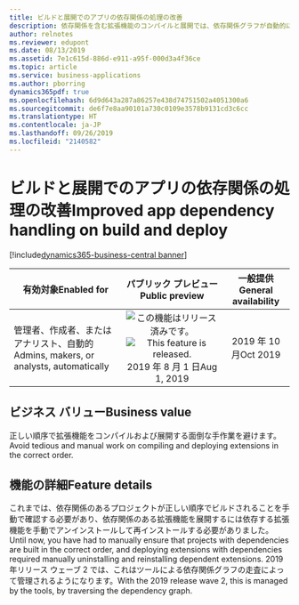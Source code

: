 ```yaml
---
title: ビルドと展開でのアプリの依存関係の処理の改善
description: 依存関係を含む拡張機能のコンパイルと展開では、依存関係グラフが自動的に走査されて、これらが正しい順序で行われることが確認されるので、手動で処理する必要はありません。
author: relnotes
ms.reviewer: edupont
ms.date: 08/13/2019
ms.assetid: 7e1c615d-886d-e911-a95f-000d3a4f36ce
ms.topic: article
ms.service: business-applications
ms.author: pborring
dynamics365pdf: true
ms.openlocfilehash: 6d9d643a287a86257e438d74751502a4051300a6
ms.sourcegitcommit: de6f7e8aa90101a730c0109e3578b9131cd3c6cc
ms.translationtype: HT
ms.contentlocale: ja-JP
ms.lasthandoff: 09/26/2019
ms.locfileid: "2140582"
---
```

# <a name="improved-app-dependency-handling-on-build-and-deploy"></a><span data-ttu-id="3b7aa-103">ビルドと展開でのアプリの依存関係の処理の改善</span><span class="sxs-lookup"><span data-stu-id="3b7aa-103">Improved app dependency handling on build and deploy</span></span>
[!include[dynamics365-business-central banner](../includes/dynamics365-business-central.md)]

| <span data-ttu-id="3b7aa-104">有効対象</span><span class="sxs-lookup"><span data-stu-id="3b7aa-104">Enabled for</span></span>    |  <span data-ttu-id="3b7aa-105">パブリック プレビュー</span><span class="sxs-lookup"><span data-stu-id="3b7aa-105">Public preview</span></span> | <span data-ttu-id="3b7aa-106">一般提供</span><span class="sxs-lookup"><span data-stu-id="3b7aa-106">General availability</span></span> | 
| ---------- | :----------: |:----------: |
|<span data-ttu-id="3b7aa-107">管理者、作成者、またはアナリスト、自動的</span><span class="sxs-lookup"><span data-stu-id="3b7aa-107">Admins, makers, or analysts, automatically</span></span>|<span data-ttu-id="3b7aa-108">![この機能はリリース済みです。](/dynamics365-release-plan/media/green-checkmark.png "この機能はリリース済みです。")</span><span class="sxs-lookup"><span data-stu-id="3b7aa-108">![This feature is released.](/dynamics365-release-plan/media/green-checkmark.png "This feature is released.")</span></span> <span data-ttu-id="3b7aa-109">2019 年 8 月 1 日</span><span class="sxs-lookup"><span data-stu-id="3b7aa-109">Aug 1, 2019</span></span>| <span data-ttu-id="3b7aa-110">2019 年 10 月</span><span class="sxs-lookup"><span data-stu-id="3b7aa-110">Oct 2019</span></span>|


## <a name="business-value"></a><span data-ttu-id="3b7aa-111">ビジネス バリュー</span><span class="sxs-lookup"><span data-stu-id="3b7aa-111">Business value</span></span>
<!-- bv start -->
<span data-ttu-id="3b7aa-112">正しい順序で拡張機能をコンパイルおよび展開する面倒な手作業を避けます。</span><span class="sxs-lookup"><span data-stu-id="3b7aa-112">Avoid tedious and manual work on compiling and deploying extensions in the correct order.</span></span>
<!-- bv end -->



## <a name="feature-details"></a><span data-ttu-id="3b7aa-113">機能の詳細</span><span class="sxs-lookup"><span data-stu-id="3b7aa-113">Feature details</span></span>
<!--feature detail start -->
<span data-ttu-id="3b7aa-114">これまでは、依存関係のあるプロジェクトが正しい順序でビルドされることを手動で確認する必要があり、依存関係のある拡張機能を展開するには依存する拡張機能を手動でアンインストールして再インストールする必要がありました。</span><span class="sxs-lookup"><span data-stu-id="3b7aa-114">Until now, you have had to manually ensure that projects with dependencies are built in the correct order, and deploying extensions with dependencies required manually uninstalling and reinstalling dependent extensions.</span></span> <span data-ttu-id="3b7aa-115">2019 年リリース ウェーブ 2 では、これはツールによる依存関係グラフの走査によって管理されるようになります。</span><span class="sxs-lookup"><span data-stu-id="3b7aa-115">With the 2019 release wave 2, this is managed by the tools, by traversing the dependency graph.</span></span>
<!--feature detail end -->











